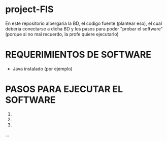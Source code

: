 # project-FIS
En este repositorio albergaria la BD, el codigo fuente (plantear eso), el cual deberia conectarse a dicha BD y los pasos para poder "probar el software" (porque si no mal recuerdo, la profe quiere ejecutarlo)

# REQUERIMIENTOS DE SOFTWARE
  - Java instalado (por ejemplo)

# PASOS PARA EJECUTAR EL SOFTWARE
1.
2.
3.
...
